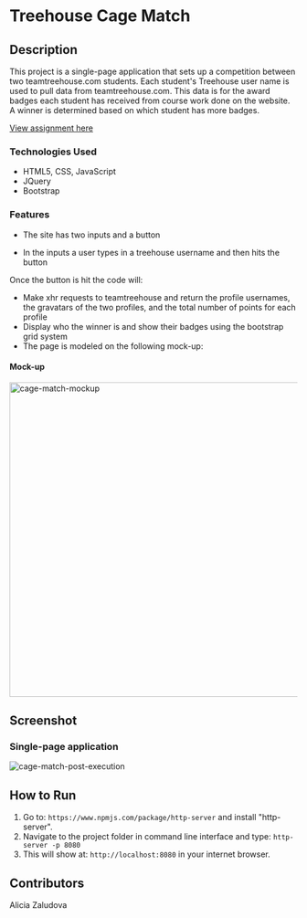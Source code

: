 # Treehouse Cage Match
## Description
This project is a single-page application that sets up a competition between two teamtreehouse.com students. Each student's Treehouse user name is used to pull data from teamtreehouse.com. This data is for the award badges each student has received from course work done on the website. A winner is determined based on which student has more badges.

[View assignment here](https://github.com/nss-nightclass-projects/treehouse-cage-match)

### Technologies Used
- HTML5, CSS, JavaScript
- JQuery
- Bootstrap

### Features
- The site has two inputs and a button

- In the inputs a user types in a treehouse username and then hits the button

Once the button is hit the code will:

- Make xhr requests to teamtreehouse and return the profile usernames, the gravatars of the two profiles, and the total number of points for each profile
- Display who the winner is and show their badges using the bootstrap grid system
- The page is modeled on the following mock-up:
#### Mock-up
<img width="551" alt="cage-match-mockup" src="https://user-images.githubusercontent.com/33577725/38696399-9cf3bee8-3e54-11e8-9db2-a7b7917d9ea3.png">

## Screenshot
### Single-page application
![cage-match-post-execution](https://user-images.githubusercontent.com/33577725/38696377-8f5aa60c-3e54-11e8-88db-379d35888666.png)

## How to Run
1. Go to: `https://www.npmjs.com/package/http-server` and install "http-server".  
2. Navigate to the project folder in command line interface and type: `http-server -p 8080`  
3. This will show at: `http://localhost:8080` in your internet browser.

## Contributors
Alicia Zaludova
